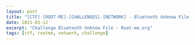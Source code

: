 ```yaml
---
layout: post
title: "[CTF]-[ROOT-ME]-[CHALLENGES]-[NETWORK] - Bluetooth Unknow File "
date: 2021-03-12
excerpt: "Challenge Bluetooth Unknow File - Root-me.org"
tags: [ctf, rootme, network, challenge]
---
```

